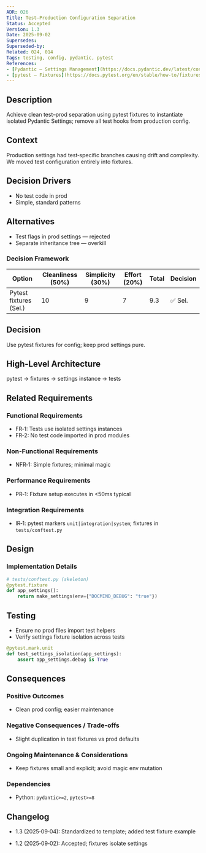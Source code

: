 ```yaml
---
ADR: 026
Title: Test–Production Configuration Separation
Status: Accepted
Version: 1.3
Date: 2025-09-02
Supersedes:
Superseded-by:
Related: 024, 014
Tags: testing, config, pydantic, pytest
References:
- [Pydantic — Settings Management](https://docs.pydantic.dev/latest/concepts/pydantic_settings/)
- [pytest — Fixtures](https://docs.pytest.org/en/stable/how-to/fixtures.html)
---
```


## Description

Achieve clean test–prod separation using pytest fixtures to instantiate isolated Pydantic Settings; remove all test hooks from production config.

## Context

Production settings had test‑specific branches causing drift and complexity. We moved test configuration entirely into fixtures.

## Decision Drivers

- No test code in prod
- Simple, standard patterns

## Alternatives

- Test flags in prod settings — rejected
- Separate inheritance tree — overkill

### Decision Framework

| Option                 | Cleanliness (50%) | Simplicity (30%) | Effort (20%) | Total | Decision |
| ---------------------- | ----------------- | ---------------- | ------------ | ----- | -------- |
| Pytest fixtures (Sel.) | 10                | 9                | 7            | 9.3   | ✅ Sel.  |

## Decision

Use pytest fixtures for config; keep prod settings pure.

## High-Level Architecture

pytest → fixtures → settings instance → tests

## Related Requirements

### Functional Requirements

- FR‑1: Tests use isolated settings instances
- FR‑2: No test code imported in prod modules

### Non-Functional Requirements

- NFR‑1: Simple fixtures; minimal magic

### Performance Requirements

- PR‑1: Fixture setup executes in <50ms typical

### Integration Requirements

- IR‑1: pytest markers `unit|integration|system`; fixtures in `tests/conftest.py`

## Design

### Implementation Details

```python
# tests/conftest.py (skeleton)
@pytest.fixture
def app_settings():
    return make_settings(env={"DOCMIND_DEBUG": "true"})
```

## Testing

- Ensure no prod files import test helpers
- Verify settings fixture isolation across tests

```python
@pytest.mark.unit
def test_settings_isolation(app_settings):
    assert app_settings.debug is True
```

## Consequences

### Positive Outcomes

- Clean prod config; easier maintenance

### Negative Consequences / Trade-offs

- Slight duplication in test fixtures vs prod defaults

### Ongoing Maintenance & Considerations

- Keep fixtures small and explicit; avoid magic env mutation

### Dependencies

- Python: `pydantic>=2`, `pytest>=8`

## Changelog

- 1.3 (2025‑09‑04): Standardized to template; added test fixture example

- 1.2 (2025‑09‑02): Accepted; fixtures isolate settings
